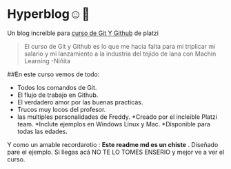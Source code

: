 # Hyperblog☺️💙
Un blog increíble para [curso de Git Y Github](https://platzi.com/cursos/git-github/ "curso de Git Y Github") de platzi
> El curso de Git y Github es lo que me hacia falta para mi triplicar mi salario y mi lanzamiento a la industria del tejido de lana con Machin Learning 
>-Niñita

##En este curso vemos de todo:

* Todos los comandos de Git.
* El flujo de trabajo en Github.
* El verdadero amor por las buenas practicas.
* Trucos muy locos del profesor.
* las multiples personalidades de Freddy.
*Creado por el incleible Platzi team.
*Inclute ejemplos en Windows Linux y Mac.
*Disponible para todas las edades.


Y como un amable recordarotio : **Este readme md es un chiste** . Diseñado pare el ejemplo. Si llegas acá  NO TE LO TOMES ENSERIO y mejor ve a ver el curso.